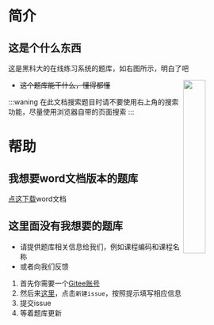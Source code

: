 # 简介

## 这是个什么东西

这是黑科大的在线练习系统的题库，如右图所示，明白了吧

<img align="right" src="/images/img/screenshot.png" width="30%" height="30%">

- ~~这个题库能干什么，懂得都懂~~

:::waning
在此文档搜索题目时请不要使用右上角的搜索功能，尽量使用浏览器自带的页面搜索
:::

# 帮助

## 我想要word文档版本的题库

[点这下载](https://gitee.com/Redmonm/question-bank/tree/master/word)word文档

## 这里面没有我想要的题库

- 请提供题库相关信息给我们，例如课程编码和课程名称
- 或者向我们反馈

1. 首先你需要一个[Gitee账号](https://gitee.com/signup)
2. 然后来[这里](https://gitee.com/Redmonm/question-bank/issues)，点击`新建issue`，按照提示填写相应信息
3. 提交issue
4. 等着题库更新
